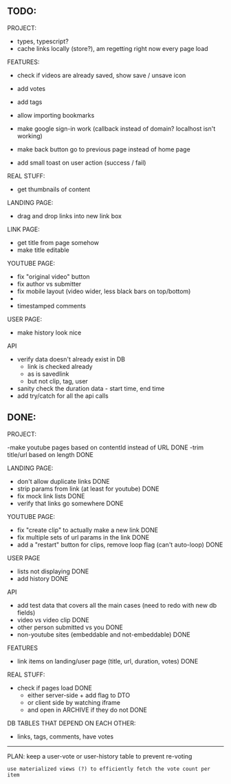 TODO:
-------------
PROJECT:

- types, typescript?
- cache links locally (store?), am regetting right now every page load

FEATURES:

- check if videos are already saved, show save / unsave icon
- add votes
- add tags
- allow importing bookmarks

- make google sign-in work (callback instead of domain? localhost isn't working)
- make back button go to previous page instead of home page

- add small toast on user action (success / fail)

REAL STUFF:
- get thumbnails of content


LANDING PAGE:
- drag and drop links into new link box


LINK PAGE:
- get title from page somehow
- make title editable

YOUTUBE PAGE:
- fix "original video" button
- fix author vs submitter
- fix mobile layout (video wider, less black bars on top/bottom)
- 
- timestamped comments

USER PAGE: 
- make history look nice

API
- verify data doesn't already exist in DB 
  - link is checked already
  - as is savedlink
  - but not clip, tag, user
- sanity check the duration data - start time, end time
- add try/catch for all the api calls


DONE:
-----------

PROJECT:

-make youtube pages based on contentId instead of URL DONE
-trim title/url based on length DONE

LANDING PAGE:

- don't allow duplicate links DONE
- strip params from link (at least for youtube) DONE
- fix mock link lists DONE
- verify that links go somewhere DONE


YOUTUBE PAGE:
- fix "create clip" to actually make a new link DONE
- fix multiple sets of url params in the link DONE
- add a "restart" button for clips, remove loop flag (can't auto-loop) DONE


USER PAGE
- lists not displaying DONE
- add history DONE

API
- add test data that covers all the main cases (need to redo with new db fields)
- video vs video clip DONE
- other person submitted vs you DONE
- non-youtube sites (embeddable and not-embeddable) DONE


FEATURES
- link items on landing/user page (title, url, duration, votes) DONE


REAL STUFF:
- check if pages load DONE
  - either server-side + add flag to DTO
  - or client side by watching iframe
  - and open in ARCHIVE if they do not DONE 



DB TABLES THAT DEPEND ON EACH OTHER:

- links, tags, comments, have votes
------------------------------------
  PLAN:
    keep a user-vote or user-history table to prevent re-voting

    use materialized views (?) to efficiently fetch the vote count per item

  